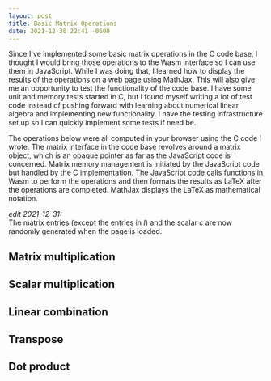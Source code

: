 ```yaml
---
layout: post
title: Basic Matrix Operations
date: 2021-12-30 22:41 -0600
---
```

Since I've implemented some basic matrix operations in the C code base, I thought I would bring those operations to
the Wasm interface so I can use them in JavaScript. While I was doing that, I learned how to display the results of the
operations on a web page using MathJax. This will also give me an opportunity to test the functionality of the code
base. I have some unit and memory tests started in C, but I found myself writing a lot of test code instead of pushing
forward with learning about numerical linear algebra and implementing new functionality. I have the testing
infrastructure set up so I can quickly implement some tests if need be.

The operations below were all computed in your browser using the C code I wrote. The matrix interface in the code base
revolves around a matrix object, which is an opaque pointer as far as the JavaScript code is concerned. Matrix memory
management is initiated by the JavaScript code but handled by the C implementation. The JavaScript code calls functions
in Wasm to perform the operations and then formats the results as LaTeX after the operations are completed. MathJax
displays the LaTeX as mathematical notation.

_edit 2021-12-31:_<br>
The matrix entries (except the entries in $I$) and the scalar $c$ are now randomly generated when the page is loaded.

## Matrix multiplication

<!-- The product of the identity matrix $I$ and a vector $x$ -->

<p id="i-times-x-eq"></p>

<!-- Testing an output block:

<p id="output"></p> -->

<!-- The product of $A$ and a vector $x$ -->

<p id="a-times-x-eq"></p>

## Scalar multiplication

<!-- The product of a scalar $c$ and the identity matrix $I$ -->

<p id="c-times-i-eq"></p>

<!-- The product of a scalar $c$ and $A$ -->

<p id="c-times-a-eq"></p>

## Linear combination

<!-- The linear combination of vectors $v$ and $w$ -->

<p id="linear-combo-eq"></p>

## Transpose

<!-- The transpose of $v$, $v^T$ -->

<p id="v-transpose-eq"></p>

<!-- The transpose of $A$, $A^T$ -->

<p id="a-transpose-eq"></p>

## Dot product

<!-- The dot product of vectors $v$ and $w$, $v^Tw$ -->

<p id="v-w-dot-eq"></p>

<script type="text/javascript">
    "use strict";

    var Module = {
        onRuntimeInitialized: function() {
            showDemo();
        }
    };

    function showDemo() {

        let outputLines = [];

        let n = 3;

        // define I
        let eye = _matrix_eye(n);

        let n_rows = _matrix_rows(eye);
        let n_cols = _matrix_cols(eye);
        outputLines.push("I has " + n_rows + " rows and " + n_cols + " columns");

        // define x
        let x = _matrix_new(n, 1);
        for (let i = 1; i <= n; i++) {
            _matrix_set(x, i, 1, getRandomInt());
        }

        // multiply I and x
        let x_product = _matrix_mult(eye, x);
        let xTimesIEq = document.getElementById("i-times-x-eq");
        xTimesIEq.textContent = "$$Ix = " + getMatrixTex(eye) + getMatrixTex(x) + " = " + getMatrixTex(x_product) + "$$";
        _matrix_free(x_product); // free the product

        // matrix multiplication: Ax
        let a = _matrix_new(2, 3);
        for (let i = 1; i <= 2; i++) {
            for (let j = 1; j <= 3; j++) {
                _matrix_set(a, i, j, getRandomInt());
            }
        }
        let aXProduct = _matrix_mult(a, x);
        let aTimesXEq = document.getElementById("a-times-x-eq");
        aTimesXEq.textContent = "$$Ax = " + getMatrixTex(a) + getMatrixTex(x) + " = " + getMatrixTex(aXProduct) + "$$";
        _matrix_free(x);
        _matrix_free(aXProduct);

        // scalar multiplication by I
        let c = getRandomInt();
        let cIProduct = _matrix_scalar_mult(eye, c);
        let cTimesIEq = document.getElementById("c-times-i-eq");
        cTimesIEq.textContent = "$$cI = " + c + getMatrixTex(eye) + " = " + getMatrixTex(cIProduct) + "$$"
        _matrix_free(cIProduct);
        _matrix_free(eye);

        // scalar multiplication by A
        let aIProduct = _matrix_scalar_mult(a, c);
        let aTimesIEq = document.getElementById("c-times-a-eq");
        aTimesIEq.textContent = "$$cA = " + c + getMatrixTex(a) + " = " + getMatrixTex(aIProduct) + "$$"
        _matrix_free(aIProduct);

        // linear combination of v and w
        let v = _matrix_new(2, 1);
        _matrix_set(v, 1, 1, getRandomInt());
        _matrix_set(v, 2, 1, getRandomInt());
        let w = _matrix_new(2, 1);
        _matrix_set(w, 1, 1, 3);
        _matrix_set(w, 2, 1, 4);
        let linearCombo = _matrix_add(v, w);
        let linearComboEq = document.getElementById("linear-combo-eq");
        linearComboEq.textContent = "$$v + w = " + getMatrixTex(v) + " + " + getMatrixTex(w) + " = " + getMatrixTex(linearCombo) + "$$";
        _matrix_free(linearCombo);

        // transpose v
        let vT = _matrix_transpose(v);
        let vTEq = document.getElementById("v-transpose-eq");
        vTEq.textContent = "$$v^T = " + getMatrixTex(vT) + "$$";

        // transpose a
        let aT = _matrix_transpose(a);
        let aTEq = document.getElementById("a-transpose-eq");
        aTEq.textContent = "$$A^T = " + getMatrixTex(aT) + "$$";
        _matrix_free(a);

        // dot product
        let vwDot = _matrix_dot(vT, w);
        let vwDotEq = document.getElementById("v-w-dot-eq");
        vwDotEq.textContent = "$$v^Tw = " + getMatrixTex(vT) + getMatrixTex(w) + " = " + vwDot + "$$";
        _matrix_free(vT);
        _matrix_free(v);
        _matrix_free(w);

        outputLines[0] = "<pre><code>" + outputLines[0];
        outputLines.push("</code></pre>");
        let outputParagraph = document.getElementById("output");
        <!-- outputParagraph.innerHTML = outputLines.join("\n"); -->

        MathJax.Hub.Queue(["Typeset", MathJax.Hub]);
    }

    function getMatrixTex(a) {

        let n_rows = _matrix_rows(a);
        let n_cols = _matrix_cols(a);

        let matrixTex = "\\begin{bmatrix}";
        for (let i = 1; i <= n_rows; i++) {
            matrixTex += " " + _matrix_get(a, i, 1);
            for (let j = 2; j <= n_cols; j++) {
                matrixTex += " & " + _matrix_get(a, i, j);
            }
            if (i < n_rows)
                matrixTex += " \\\\";
        }

        matrixTex += " \\end{bmatrix}";

        return matrixTex;
    }

    function getRandomInt() {
        let min = -10;
        let max = 10;
        return Math.floor(Math.random() * (max - min + 1) + min);
    }
    // console.log(eyePara.textContent);
</script>
<script type="text/javascript" src="{{ base.url | prepend: site.url }}/assets/js/chlib.js"></script>
